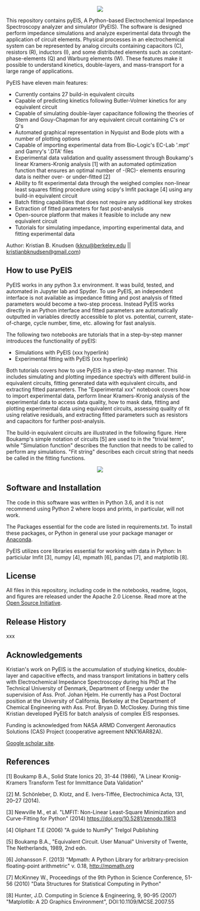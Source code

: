 <p align="center">
  <img src="https://github.com/kbknudsen/PyEIS/blob/master/pyEIS_images/PyEIS_logo.png">
</p>

This repository contains pyEIS, A Python-based Electrochemical Impedance Spectroscopy analyzer and simulator (PyEIS). The software is designed perform impedance simulations and analyze experimental data through the application of circuit elements. Physical processes in an electrochemical system can be represented by analog circuits containing capacitors (C), resistors (R), inductors (I), and some distributed elements such as constant-phase-elements (Q) and Warburg elements (W). These features make it possible to understand kinetics, double-layers, and mass-transport for a large range of applications. 

PyEIS have eleven main features:
- Currently contains 27 build-in equivalent circuits 
- Capable of predicting kinetics following Butler-Volmer kinetics for any equivalent circuit
- Capable of simulating double-layer capacitance following the theories of Stern and Gouy-Chapman for any equivalent circuit containing C's or Q's
- Automated graphical representation in Nyquist and Bode plots with a number of plotting options
- Capable of importing experimental data from Bio-Logic's EC-Lab '.mpt' and Gamry's '.DTA' files
- Experimental data validation and quality assessment through Boukamp's linear Kramers-Kronig analysis [1] with an automated optimization function that ensures an optimal number of -(RC)- elements ensuring data is neither over- or under-fitted [2]
- Ability to fit experimental data through the weighed complex non-linear least squares fitting procedure using scipy's lmfit package [4] using any build-in equivalent circuit
- Batch fitting capabilities that does not require any additional key strokes
- Extraction of fitted parameters for fast post-analysis
- Open-source platform that makes it feasible to include any new equivalent circuit
- Tutorials for simulating impedance, importing experimental data, and fitting experimental data

Author: Kristian B. Knudsen (kknu@berkeley.edu || kristianbknudsen@gmail.com)

## How to use PyEIS
PyEIS works in any python 3.x environment. It was build, tested, and automated in Jupyter lab and Spyder. To use PyEIS, an independent interface is not available as impedance fitting and post analysis of fitted parameters would become a two-step process. Instead PyEIS works directly in an Python interface and fitted parameters are automatically outputted in variables directly accessible to plot vs. potential, current, state-of-charge, cycle number, time, etc. allowing for fast analysis.

The following two notebooks are tutorials that in a step-by-step manner introduces the functionality of pyEIS:

- Simulations with PyEIS (xxx hyperlink)
- Experimental fitting with PyEIS (xxx hyperlink)

Both tutorials covers how to use PyEIS in a step-by-step manner. This includes simulating and plotting impedance spectra’s with different build-in equivalent circuits, fitting generated data with equivalent circuits, and extracting fitted parameters. The "Experimental xxx" notebook covers how to import experimental data, perform linear Kramers-Kronig analysis of the experimental data to access data quality, how to mask data, fitting and plotting experimental data using equivalent circuits, assessing quality of fit using relative residuals, and extracting fitted parameters such as resistors and capacitors for further post-analysis.

The build-in equivalent circuits are illustrated in the following figure. Here Boukamp's simple notation of circuits [5] are used to in the "trivial term", while "Simulation function" describes the function that needs to be called to perform any simulations. "Fit string" describes each circuit string that needs be called in the fitting functions.

<p align="center">
  <img src="https://github.com/kbknudsen/PyEIS/blob/master/pyEIS_images/Equivalent_Circuits_avaliable.png">
</p>

## Software and Installation
The code in this software was written in Python 3.6, and it is not recommend using Python 2 where loops and prints, in particular, will not work.

The Packages essential for the code are listed in requirements.txt. To install these packages, or Python in general use your package manager or [Anaconda](https://anaconda.org).

PyEIS utilizes core libraries essential for working with data in Python: In particiular lmfit [3], numpy [4], mpmath [6], pandas [7], and matplotlib [8].

## License
All files in this repository, including code in the notebooks, readme, logos, and figures are released under the Apache 2.0 License. Read more at the [Open Source Initiative](https://opensource.org/licenses/Apache-2.0).

## Release History
xxx

## Acknowledgements
Kristian's work on PyEIS is the accumulation  of studying kinetics, double-layer and capacitive effects, and mass transport limitations in battery cells with Electrochemical Impedance Spectroscopy during his PhD at The Technical University of Denmark, Department of Energy under the supervision of Ass. Prof. Johan Hjelm. He currently has a Post Doctoral position at the University of California, Berkeley at the Department of Chemical Engineering with Ass. Prof. Bryan D. McCloskey. During this time Kristian developed PyEIS for batch analysis of complex EIS responses.

Funding is acknowledged from NASA ARMD Convergent Aeronautics Solutions (CAS) Project (cooperative agreement NNX16AR82A).

[Google scholar site](https://scholar.google.dk/citations?user=gTBdd5wAAAAJ&hl=da).

## References
[1] Boukamp B.A., Solid State Ionics 20, 31-44 (1986), "A Linear Kronig-Kramers Transform Test for Immittance Data Validation"

[2] M. Schönleber, D. Klotz, and E. Ivers-Tiffée, Electrochimica Acta, 131, 20–27 (2014).

[3] Newville M., et al. "LMFIT: Non-Linear Least-Square Minimization and Curve-Fitting for Python" (2014) https://doi.org/10.5281/zenodo.11813

[4] Oliphant T.E (2006) "A guide to NumPy" Trelgol Publishing

[5] Boukamp B.A., "Equivalent Circuit. User Manual" University of Twente, The Netherlands, 1989, 2nd edn.

[6] Johansson F. (2013) "Mpmath: A Python Library for arbitrary-precision floating-point arithmetric" v. 0.18, http://mpmath.org

[7] McKinney W., Proceedings of the 9th Python in Science Conference, 51-56 (2010) "Data Structures for Statistical Computing in Python"

[8] Hunter, J.D. Computing in Science & Engineering, 9, 90-95 (2007) "Matplotlib: A 2D Graphics Environment", DOI:10.1109/MCSE.2007.55